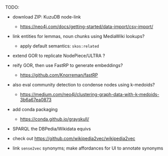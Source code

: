 TODO:

  * download ZIP: KuzuDB node-link
    - https://neo4j.com/docs/getting-started/data-import/csv-import/

  * link entities for lemmas, noun chunks using MediaWiki lookups?
    - apply default semantics: `skos:related`


  * extend GOR to replicate NodePiece/ULTRA ?

  * reify GOR, then use FastRP to generate embeddings?
    - https://github.com/Knorreman/fastRP


  * also eval community detection to condense nodes using k-medoids?
    - https://medium.com/neo4j/clustering-graph-data-with-k-medoids-3b6a67ea0873

  * add conda packaging
    - https://conda.github.io/grayskull/


  * SPARQL the DBPedia/Wikidata equivs

  * check out https://github.com/wikipedia2vec/wikipedia2vec

  * link `sense2vec` synonyms; make affordances for UI to annotate synonyms
